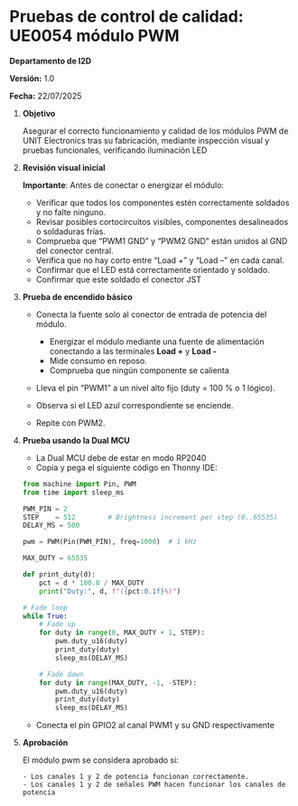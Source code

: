 # Pruebas de control de calidad: UE0054 módulo PWM

**Departamento de I2D**

**Versión:** 1.0

**Fecha:** 22/07/2025

1. **Objetivo**
   
    Asegurar el correcto funcionamiento y calidad de los módulos PWM de UNIT Electronics tras su fabricación, mediante
    inspección visual y pruebas funcionales, verificando iluminación LED 

2. **Revisión visual inicial**
   
   **Importante**: Antes de conectar o energizar el módulo:

   - Verificar que todos los componentes estén correctamente soldados y no falte ninguno.
   - Revisar posibles cortocircuitos visibles, componentes desalineados o soldaduras frías.
   - Comprueba que “PWM1 GND” y “PWM2 GND” están unidos al GND del conector central. 
   - Verifica que no hay corto entre “Load +” y “Load –” en cada canal.
   - Confirmar que el LED está correctamente orientado y soldado.
   - Confirmar que este soldado el conector JST
   
3. **Prueba de encendido básico**

    - Conecta la fuente solo al conector de entrada de potencia del módulo.
      -  Energizar el módulo mediante una fuente de alimentación conectando a las terminales **Load +** y **Load -**
      - Mide consumo en reposo.
      - Comprueba que ningún componente se calienta

   - Lleva el pin “PWM1” a un nivel alto fijo (duty = 100 % o 1 lógico).

   - Observa si el LED azul correspondiente se enciende.

   - Repite con PWM2.

4. **Prueba usando la Dual MCU**

    - La Dual MCU debe de estar en modo RP2040 
    - Copia y pega el siguiente código en Thonny IDE:
    ```python
    from machine import Pin, PWM
    from time import sleep_ms

    PWM_PIN = 2          
    STEP    = 512        # Brightness increment per step (0..65535)
    DELAY_MS = 500

    pwm = PWM(Pin(PWM_PIN), freq=1000)  # 1 kHz

    MAX_DUTY = 65535

    def print_duty(d):
        pct = d * 100.0 / MAX_DUTY
        print("Duty:", d, f"({pct:0.1f}%)")

    # Fade loop
    while True:
        # Fade up
        for duty in range(0, MAX_DUTY + 1, STEP):
            pwm.duty_u16(duty)
            print_duty(duty)
            sleep_ms(DELAY_MS)

        # Fade down
        for duty in range(MAX_DUTY, -1, -STEP):
            pwm.duty_u16(duty)
            print_duty(duty)
            sleep_ms(DELAY_MS)

    ```
   - Conecta el pin GPIO2 al canal PWM1 y su GND respectivamente 

5. **Aprobación**

    El módulo pwm se considera aprobado si: 

       - Los canales 1 y 2 de potencia funcionan correctamente.
       - Los canales 1 y 2 de señales PWM hacen funcionar los canales de potencia  